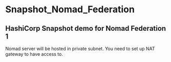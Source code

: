 # Snapshot_Nomad_Federation

## HashiCorp Snapshot demo for Nomad Federation 1

Nomad server will be hosted in private subnet. You need to set up NAT gateway to have access to.



